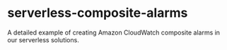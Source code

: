 # serverless-composite-alarms
A detailed example of creating Amazon CloudWatch composite alarms in our serverless solutions.

